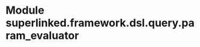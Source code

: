 Module superlinked.framework.dsl.query.param_evaluator
======================================================